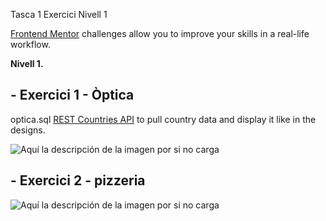 
Tasca 1 Exercici Nivell 1

[Frontend Mentor](https://www.frontendmentor.io) challenges allow you to improve your skills in a real-life workflow.

**Nivell 1.**
## - Exercici 1 - Òptica

optica.sql [REST Countries API](https://restcountries.eu) to pull country data and display it like in the designs.

![Aquí la descripción de la imagen por si no carga](https://github.com/maestroGit/mysql-estructura/tree/master/Modelos_EntidaRelacion/tienda_ER.png)

## - Exercici 2 - pizzeria
![Aquí la descripción de la imagen por si no carga](https://github.com/maestroGit/mysql-estructura/tree/master/Modelos_EntidaRelacion/pizzeria_ER.png)

